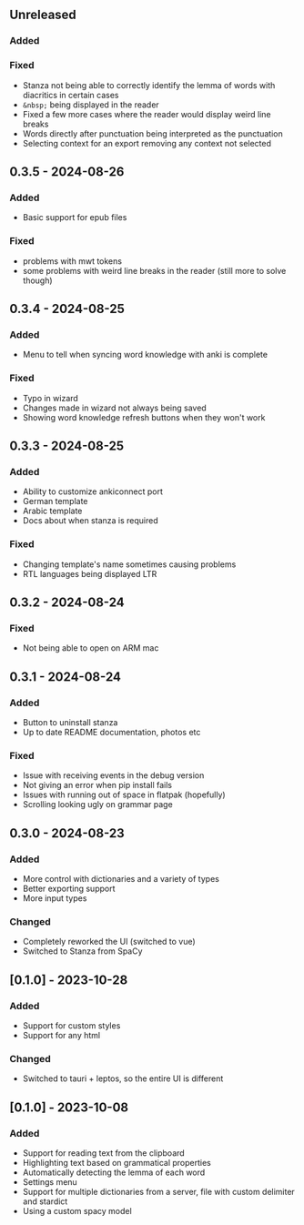 ## Unreleased

### Added

### Fixed

- Stanza not being able to correctly identify the lemma of words with diacritics in certain cases
- `&nbsp;` being displayed in the reader
- Fixed a few more cases where the reader would display weird line breaks
- Words directly after punctuation being interpreted as the punctuation
- Selecting context for an export removing any context not selected

## 0.3.5 - 2024-08-26

### Added

- Basic support for epub files

### Fixed

- problems with mwt tokens
- some problems with weird line breaks in the reader (still more to solve though)

## 0.3.4 - 2024-08-25

### Added

- Menu to tell when syncing word knowledge with anki is complete

### Fixed

- Typo in wizard
- Changes made in wizard not always being saved
- Showing word knowledge refresh buttons when they won't work

## 0.3.3 - 2024-08-25

### Added

- Ability to customize ankiconnect port
- German template
- Arabic template
- Docs about when stanza is required

### Fixed

- Changing template's name sometimes causing problems
- RTL languages being displayed LTR

## 0.3.2 - 2024-08-24

### Fixed

- Not being able to open on ARM mac

## 0.3.1 - 2024-08-24

### Added

- Button to uninstall stanza
- Up to date README documentation, photos etc

### Fixed

- Issue with receiving events in the debug version
- Not giving an error when pip install fails
- Issues with running out of space in flatpak (hopefully)
- Scrolling looking ugly on grammar page

## 0.3.0 - 2024-08-23

### Added

- More control with dictionaries and a variety of types
- Better exporting support
- More input types

### Changed

- Completely reworked the UI (switched to vue)
- Switched to Stanza from SpaCy

## [0.1.0] - 2023-10-28

### Added

- Support for custom styles
- Support for any html

### Changed

- Switched to tauri + leptos, so the entire UI is different

## [0.1.0] - 2023-10-08

### Added

- Support for reading text from the clipboard
- Highlighting text based on grammatical properties
- Automatically detecting the lemma of each word
- Settings menu
- Support for multiple dictionaries from a server, file with custom delimiter and stardict
- Using a custom spacy model
